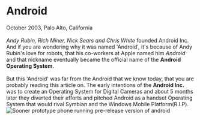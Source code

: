 # Android
October  2003, Palo Alto, California<br><br>
*Andy Rubin, Rich Miner, Nick Sears and Chris White* founded Android Inc. And if you are wondering why it was named 'Android', it's because of Andy Rubin's love for robots, that his co-workers at Apple named him *Android* and that nickname eventually became the official name of the **Android Operating System**. <br><br>
But this 'Android' was far from the Android that we know today, that you are probably reading this article on. The early intentions of the **Android Inc.** was to create an Operating System for Digital Cameras and about 5 months later they diverted their efforts and pitched Android as a handset Operating System that would rival Symbian and the Windows Mobile Platform(R.I.P).<br> 
![Sooner prototype phone running pre-release version of android](https://github.com/koderunnerspublic/Android-Basics-MOOC/blob/master/Section_1/Assets/phone.jpg)
